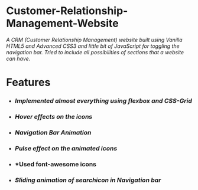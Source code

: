 # Customer-Relationship-Management-Website
*A  CRM (Customer Relationship Management) website built using Vanilla HTML5 and Advanced CSS3 and little bit of JavaScript for toggling the navigation bar. Tried to include all possibilities of sections that a website can have.*

# **Features**
* ### *Implemented almost everything using flexbox and CSS-Grid*
* ### *Hover effects on the icons*
* ### *Navigation Bar Animation*
* ### *Pulse effect on the animated icons*
* ### *Used font-awesome icons
* ### *Sliding animation of searchicon in Navigation bar*
